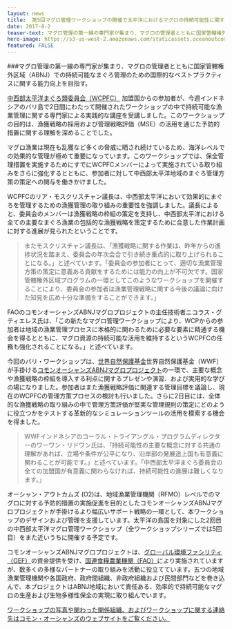 ```yaml
---
layout: news
title:  第5回マグロ管理ワークショップの開催で太平洋におけるマグロの持続可能性に関する知見向上
date: 2017-8-2
teaser-text: マグロ管理の第一線の専門家が集まり、マグロの管理者とともに国家管轄権外区域（ABNJ）での持続可能なまぐろ管理のための国際的なベストプラクティスに関する能力向上を目指す。
hero-image: https://s3-us-west-2.amazonaws.com/staticassets.oceanoutcomes.org/news+and+analysis/hero+images/tuna-management-workshop-bali.jpg
featured: FALSE
---
```

###マグロ管理の第一線の専門家が集まり、マグロの管理者とともに国家管轄権外区域（ABNJ）での持続可能なまぐろ管理のための国際的なベストプラクティスに関する能力向上を目指す。

<a href="https://www.wcpfc.int/" target="_blank">中西部太平洋まぐろ類委員会（WCPFC）</a> 加盟国からの参加者が、今週インドネシアのバリ島で2日間にわたって開催されたワークショップの中で持続可能な漁業管理に関する専門家による実践的な講座を受講しました。このワークショップの目的は、漁獲戦略の採用および管理戦略評価（MSE）の活用を通じた予防的措置に関する理解を深めることでした。

マグロ漁業は現在も乱獲など多くの脅威に晒され続けているため、海洋レベルでの効果的な管理が極めて重要になっています。このワークショップでは、保全管理措置を実施するためにすでにWCPFCメンバーによって実施されている取り組みをさらに強化するとともに、参加者に対して中西部太平洋地域のまぐろ管理方策の策定への関与を働きかけました。

WCPFCのリア・モスクリスチャン議長は、中西部太平洋において効果的にまぐろを管理するための漁獲管理の取り組みの重要性を強調しました。議長によると、委員会のメンバーは漁獲戦略の枠組の策定を支持し、中西部太平洋における全ての主要なまぐろ漁業の包括的な漁獲戦略を策定するために合意した作業計画に対する進展が見られたということです。

> またモスクリスチャン議長は、「漁獲戦略に関する作業は、昨年からの進捗状況を踏まえ、委員会の年次会合で引き続き重点的に取り上げられることになる。」と述べています。「委員会の参加者にとって、適切な漁業管理方策の策定に意義ある貢献をするためには能力の向上が不可欠です。国家管轄権外区域プログラムの一環としてこのようなワークショップを開催することにより、委員会の参加者は漁業管理戦略に関する今後の議論に向けた知見を広め十分な準備をすることができます。」

FAOのコモンオーシャンズABNJマグロプロジェクトの主任技術者ニコラス・グティエレス氏は、「この新たなマグロ管理ワークショップにより、WCPからの参加者は地域の漁業管理プロセスに本格的に関わるために必要な要素に精通する機会を得るとともに、マグロ資源の持続可能な活用を維持するというWCPFCの任務も強化されることになる。」と述べています。

今回のバリ・ワークショップは、<a href="http://wwf.panda.org/" target="_blank">世界自然保護基金</a>世界自然保護基金（WWF）が手掛ける<a href="http://www.fao.org/in-action/commonoceans/" target="_blank">コモンオーシャンズABNJマグロプロジェクト</a>の一環で、主要な概念や漁獲戦略の枠組を導入する利点に関するプレゼンや演習、および実用的な学びの場になりました。参加者はまた漁獲戦略評価に関連する管理目標を議論し、現在のWCPFCの管理方策プロセスの検討も行いました。さらに2日目には、全体的な漁獲戦略の取り組みの中で管理方策評価が堅実な管理規則の策定にどのように役立つかをテストする革新的なシミュレーションツールの活用を模索する機会を得ました。

> WWFインドネシアのコーラル・トライアングル・プログラムディレクターのワーワン・リドワン氏は、「持続可能性の主要な概念に対する共通の理解があれば、立場や条件が公平になり、沿岸部の発展途上国も有意義に関わることが可能です。」と述べています。「中西部太平洋まぐろ委員会の全ての加盟国が有意義に関わらなければ、持続可能性の進展は難しくなります。」

オーシャン・アウトカムズ (O2)は、地域漁業管理機関（RFMO）レベルでのマグロに対する予防的措置の実施促進を目的としたコモンオーシャンズABNJマグロプロジェクトが手掛けるより幅広いサポート戦略の一環として、本ワークショップのデザインおよび管理を支援しています。太平洋の島国を対象にした2回目の中西部太平洋マグロ管理ワークショップ（全ワークショップシリーズでは5回目）をまた近いうちに開催する予定です。

コモンオーシャンズABNJマグロプロジェクトは、<a href="https://www.thegef.org/" target="_blank">グローバル環境ファシリティ（GEF）</a>の資金提供を受け、<a href="http://www.fao.org/home/en/" target="_blank">国連食糧農業機関（FAO）</a>により実施されていますが、数多くの多様なパートナーの取り組みを活動に役立てています。五つの地域漁業管理機関や各国政府、政府間組織、非政府組織および民間部門などを巻き込んで、本プロジェクトはABNJ地域において責任ある、効率的で持続可能なマグロの生産および生物多様性保全の実現に取り組んでいます。

<a href="http://www.fao.org/in-action/commonoceans/news/en/" target="_blank">ワークショップの写真や関わった関係組織、およびワークショップに関する連絡先はコモン・オーシャンズのウェブサイトをご覧ください。</a>
